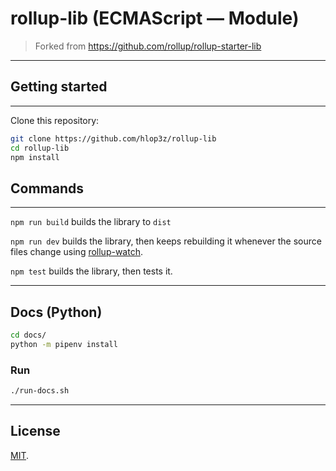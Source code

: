 # rollup-lib (ECMAScript — Module)

> Forked from https://github.com/rollup/rollup-starter-lib

---

## Getting started

---

Clone this repository:

```bash
git clone https://github.com/hlop3z/rollup-lib
cd rollup-lib
npm install
```

## Commands

---

`npm run build` builds the library to `dist`

`npm run dev` builds the library, then keeps rebuilding it whenever the source files change using [rollup-watch](https://github.com/rollup/rollup-watch).

`npm test` builds the library, then tests it.

---

## Docs (Python)

```sh
cd docs/
python -m pipenv install
```

### Run

```sh
./run-docs.sh
```

---

## License

[MIT](LICENSE).
